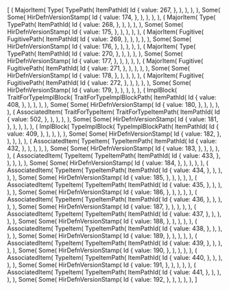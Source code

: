[
    (
        MajorItem(
            Type(
                TypePath(
                    ItemPathId(
                        Id {
                            value: 267,
                        },
                    ),
                ),
            ),
        ),
        Some(
            Some(
                HirDefnVersionStamp(
                    Id {
                        value: 174,
                    },
                ),
            ),
        ),
    ),
    (
        MajorItem(
            Type(
                TypePath(
                    ItemPathId(
                        Id {
                            value: 268,
                        },
                    ),
                ),
            ),
        ),
        Some(
            Some(
                HirDefnVersionStamp(
                    Id {
                        value: 175,
                    },
                ),
            ),
        ),
    ),
    (
        MajorItem(
            Fugitive(
                FugitivePath(
                    ItemPathId(
                        Id {
                            value: 269,
                        },
                    ),
                ),
            ),
        ),
        Some(
            Some(
                HirDefnVersionStamp(
                    Id {
                        value: 176,
                    },
                ),
            ),
        ),
    ),
    (
        MajorItem(
            Type(
                TypePath(
                    ItemPathId(
                        Id {
                            value: 270,
                        },
                    ),
                ),
            ),
        ),
        Some(
            Some(
                HirDefnVersionStamp(
                    Id {
                        value: 177,
                    },
                ),
            ),
        ),
    ),
    (
        MajorItem(
            Fugitive(
                FugitivePath(
                    ItemPathId(
                        Id {
                            value: 271,
                        },
                    ),
                ),
            ),
        ),
        Some(
            Some(
                HirDefnVersionStamp(
                    Id {
                        value: 178,
                    },
                ),
            ),
        ),
    ),
    (
        MajorItem(
            Fugitive(
                FugitivePath(
                    ItemPathId(
                        Id {
                            value: 272,
                        },
                    ),
                ),
            ),
        ),
        Some(
            Some(
                HirDefnVersionStamp(
                    Id {
                        value: 179,
                    },
                ),
            ),
        ),
    ),
    (
        ImplBlock(
            TraitForTypeImplBlock(
                TraitForTypeImplBlockPath(
                    ItemPathId(
                        Id {
                            value: 408,
                        },
                    ),
                ),
            ),
        ),
        Some(
            Some(
                HirDefnVersionStamp(
                    Id {
                        value: 180,
                    },
                ),
            ),
        ),
    ),
    (
        AssociatedItem(
            TraitForTypeItem(
                TraitForTypeItemPath(
                    ItemPathId(
                        Id {
                            value: 502,
                        },
                    ),
                ),
            ),
        ),
        Some(
            Some(
                HirDefnVersionStamp(
                    Id {
                        value: 181,
                    },
                ),
            ),
        ),
    ),
    (
        ImplBlock(
            TypeImplBlock(
                TypeImplBlockPath(
                    ItemPathId(
                        Id {
                            value: 409,
                        },
                    ),
                ),
            ),
        ),
        Some(
            Some(
                HirDefnVersionStamp(
                    Id {
                        value: 182,
                    },
                ),
            ),
        ),
    ),
    (
        AssociatedItem(
            TypeItem(
                TypeItemPath(
                    ItemPathId(
                        Id {
                            value: 432,
                        },
                    ),
                ),
            ),
        ),
        Some(
            Some(
                HirDefnVersionStamp(
                    Id {
                        value: 183,
                    },
                ),
            ),
        ),
    ),
    (
        AssociatedItem(
            TypeItem(
                TypeItemPath(
                    ItemPathId(
                        Id {
                            value: 433,
                        },
                    ),
                ),
            ),
        ),
        Some(
            Some(
                HirDefnVersionStamp(
                    Id {
                        value: 184,
                    },
                ),
            ),
        ),
    ),
    (
        AssociatedItem(
            TypeItem(
                TypeItemPath(
                    ItemPathId(
                        Id {
                            value: 434,
                        },
                    ),
                ),
            ),
        ),
        Some(
            Some(
                HirDefnVersionStamp(
                    Id {
                        value: 185,
                    },
                ),
            ),
        ),
    ),
    (
        AssociatedItem(
            TypeItem(
                TypeItemPath(
                    ItemPathId(
                        Id {
                            value: 435,
                        },
                    ),
                ),
            ),
        ),
        Some(
            Some(
                HirDefnVersionStamp(
                    Id {
                        value: 186,
                    },
                ),
            ),
        ),
    ),
    (
        AssociatedItem(
            TypeItem(
                TypeItemPath(
                    ItemPathId(
                        Id {
                            value: 436,
                        },
                    ),
                ),
            ),
        ),
        Some(
            Some(
                HirDefnVersionStamp(
                    Id {
                        value: 187,
                    },
                ),
            ),
        ),
    ),
    (
        AssociatedItem(
            TypeItem(
                TypeItemPath(
                    ItemPathId(
                        Id {
                            value: 437,
                        },
                    ),
                ),
            ),
        ),
        Some(
            Some(
                HirDefnVersionStamp(
                    Id {
                        value: 188,
                    },
                ),
            ),
        ),
    ),
    (
        AssociatedItem(
            TypeItem(
                TypeItemPath(
                    ItemPathId(
                        Id {
                            value: 438,
                        },
                    ),
                ),
            ),
        ),
        Some(
            Some(
                HirDefnVersionStamp(
                    Id {
                        value: 189,
                    },
                ),
            ),
        ),
    ),
    (
        AssociatedItem(
            TypeItem(
                TypeItemPath(
                    ItemPathId(
                        Id {
                            value: 439,
                        },
                    ),
                ),
            ),
        ),
        Some(
            Some(
                HirDefnVersionStamp(
                    Id {
                        value: 190,
                    },
                ),
            ),
        ),
    ),
    (
        AssociatedItem(
            TypeItem(
                TypeItemPath(
                    ItemPathId(
                        Id {
                            value: 440,
                        },
                    ),
                ),
            ),
        ),
        Some(
            Some(
                HirDefnVersionStamp(
                    Id {
                        value: 191,
                    },
                ),
            ),
        ),
    ),
    (
        AssociatedItem(
            TypeItem(
                TypeItemPath(
                    ItemPathId(
                        Id {
                            value: 441,
                        },
                    ),
                ),
            ),
        ),
        Some(
            Some(
                HirDefnVersionStamp(
                    Id {
                        value: 192,
                    },
                ),
            ),
        ),
    ),
]